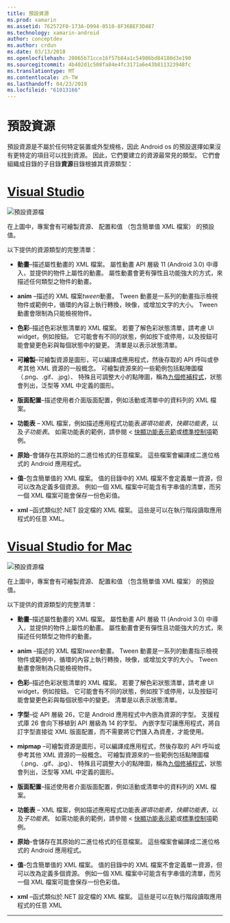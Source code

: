 ```yaml
---
title: 預設資源
ms.prod: xamarin
ms.assetid: 762572F0-173A-D994-0510-8F36BEF3D487
ms.technology: xamarin-android
author: conceptdev
ms.author: crdun
ms.date: 03/13/2018
ms.openlocfilehash: 20865b71cce16f57b84a1c54986bd84180d3e190
ms.sourcegitcommit: 4b402d1c508fa84e4fc3171a6e43b811323948fc
ms.translationtype: MT
ms.contentlocale: zh-TW
ms.lasthandoff: 04/23/2019
ms.locfileid: "61013166"
---
```

# <a name="default-resources"></a>預設資源

預設資源是不屬於任何特定裝置或外型規格，因此 Android os 的預設選擇如果沒有更特定的項目可以找到資源。 因此，它們要建立的資源最常見的類型。 它們會組織成目錄的子目錄**資源**目錄根據其資源類型：

# <a name="visual-studiotabwindows"></a>[Visual Studio](#tab/windows)

![預設資源檔](default-resources-images/01-resource-files-vs.png)

在上圖中，專案會有可繪製資源、 配置和值 （包含簡單值 XML 檔案） 的預設值。

以下提供的資源類型的完整清單：

-  **動畫**&ndash;描述屬性動畫的 XML 檔案。
   屬性動畫 API 層級 11 (Android 3.0) 中導入，並提供的物件上屬性的動畫。 屬性動畫會更有彈性且功能強大的方式，來描述任何類型之物件的動畫。

-  **anim** &ndash;描述的 XML 檔案*tween*動畫。 Tween 動畫是一系列的動畫指示檢視物件或範例中，循環的內容上執行轉換，映像，或增加文字的大小。 Tween 動畫會限制為只能檢視物件。

-  **色彩**&ndash;描述色彩狀態清單的 XML 檔案。 若要了解色彩狀態清單，請考慮 UI widget，例如按鈕。
   它可能會有不同的狀態，例如按下或停用，以及按鈕可能會變更色彩與每個狀態中的變更。 清單是以表示狀態清單。

-  **可繪製**&ndash;可繪製資源是圖形，可以編譯成應用程式，然後存取的 API 呼叫或參考其他 XML 資源的一般概念。
   可繪製資源來的一些範例包括點陣圖檔 （.png、.gif、.jpg）、 特殊且可調整大小的點陣圖，稱為[九個修補程式](https://developer.android.com/guide/topics/graphics/2d-graphics.html#nine-patch)，狀態會列出，泛型等 XML 中定義的圖形。
 
-  **版面配置**&ndash;描述使用者介面版面配置，例如活動或清單中的資料列的 XML 檔案。

-  **功能表** &ndash; XML 檔案，例如描述應用程式功能表*選項功能表*，*快顯功能表*，以及*子功能表*。 如需功能表的範例，請參閱 <<c0> [ 快顯功能表示範](https://developer.xamarin.com/samples/monodroid/PopupMenuDemo/)或[標準控制項](https://developer.xamarin.com/samples/mobile/StandardControls/)範例。

-  **原始**&ndash;會儲存在其原始的二進位格式的任意檔案。 這些檔案會編譯成二進位格式的 Android 應用程式。

-  **值**&ndash;包含簡單值的 XML 檔案。 值的目錄中的 XML 檔案不會定義單一資源，但可以改為定義多個資源。 例如一個 XML 檔案中可能含有字串值的清單，而另一個 XML 檔案可能會保存一份色彩值。

-  **xml** &ndash;函式類似於.NET 設定檔的 XML 檔案。 這些是可以在執行階段讀取應用程式的任意 XML。


# <a name="visual-studio-for-mactabmacos"></a>[Visual Studio for Mac](#tab/macos)

![預設資源檔](default-resources-images/01-resource-files-xs.png)

在上圖中，專案會有可繪製資源、 配置和值 （包含簡單值 XML 檔案） 的預設值。

以下提供的資源類型的完整清單：

-  **動畫**&ndash;描述屬性動畫的 XML 檔案。
   屬性動畫 API 層級 11 (Android 3.0) 中導入，並提供的物件上屬性的動畫。 屬性動畫會更有彈性且功能強大的方式，來描述任何類型之物件的動畫。

-  **anim** &ndash;描述的 XML 檔案*tween*動畫。 Tween 動畫是一系列的動畫指示檢視物件或範例中，循環的內容上執行轉換，映像，或增加文字的大小。 Tween 動畫會限制為只能檢視物件。

-  **色彩**&ndash;描述色彩狀態清單的 XML 檔案。 若要了解色彩狀態清單，請考慮 UI widget，例如按鈕。
   它可能會有不同的狀態，例如按下或停用，以及按鈕可能會變更色彩與每個狀態中的變更。 清單是以表示狀態清單。

-  **字型**&ndash;從 API 層級 26，它是 Android 應用程式中內嵌為資源的字型。 支援程式庫 26 會向下移植到 API 層級為 14 的字型。 內嵌字型可讓應用程式，將自訂字型直接從 XML 版面配置，而不需要將它們匯入為資產，才能使用。

-  **mipmap** &ndash;可繪製資源是圖形，可以編譯成應用程式，然後存取的 API 呼叫或參考其他 XML 資源的一般概念。
   可繪製資源來的一些範例包括點陣圖檔 （.png、.gif、.jpg）、 特殊且可調整大小的點陣圖，稱為[九個修補程式](https://developer.android.com/guide/topics/graphics/2d-graphics.html#nine-patch)，狀態會列出，泛型等 XML 中定義的圖形。

-  **版面配置**&ndash;描述使用者介面版面配置，例如活動或清單中的資料列的 XML 檔案。

-  **功能表** &ndash; XML 檔案，例如描述應用程式功能表*選項功能表*，*快顯功能表*，以及*子功能表*。 如需功能表的範例，請參閱 <<c0> [ 快顯功能表示範](https://developer.xamarin.com/samples/monodroid/PopupMenuDemo/)或[標準控制項](https://developer.xamarin.com/samples/mobile/StandardControls/)範例。

-  **原始**&ndash;會儲存在其原始的二進位格式的任意檔案。 這些檔案會編譯成二進位格式的 Android 應用程式。

-  **值**&ndash;包含簡單值的 XML 檔案。 值的目錄中的 XML 檔案不會定義單一資源，但可以改為定義多個資源。 例如一個 XML 檔案中可能含有字串值的清單，而另一個 XML 檔案可能會保存一份色彩值。

-  **xml** &ndash;函式類似於.NET 設定檔的 XML 檔案。 這些是可以在執行階段讀取應用程式的任意 XML

-----

